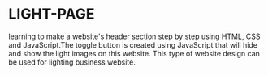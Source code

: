 # LIGHT-PAGE
learning to make a website's header section step by step using HTML, CSS and JavaScript.The 
toggle button is created using JavaScript that will hide and show the light images on this website. This type of website design can be used for lighting business website.
